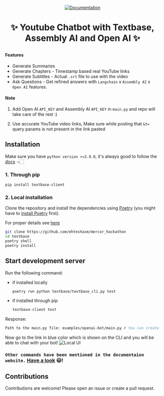 

<p align="center">
    <a href="https://docs.textbase.ai">
        <img alt="Documentation" src="https://img.shields.io/website/http/huggingface.co/docs/transformers/index.svg?down_color=red&down_message=offline&up_message=online">
    </a>
</p>

<h1 align="center">
    <p>✨ Youtube Chatbot with Textbase, Assembly AI and Open AI ✨</p>
</h1>

#### Features
+ Generate Summaries
+ Generate Chapters - Timestamp based real YouTube links
+ Generate Subtitles - Actual `.srt` file to use with the video
+ Ask Questions - Get refined answers with `Langchain` x `Assembly AI` x `Open AI` features.



#### Note
1. Add Open AI `API_KEY` and Assembly AI `API_KEY` in `main.py` and repo will take care of the rest :)

2. Use accurate YouTube video links, Make sure while posting that `&t=` query params is not present in the link pasted


## Installation
Make sure you have `python version >=3.9.0`, it's always good to follow the [docs](https://docs.textbase.ai/get-started/installation) 👈🏻
### 1. Through pip
```bash
pip install textbase-client
```

### 2. Local installation
Clone the repository and install the dependencies using [Poetry](https://python-poetry.org/) (you might have to [install Poetry](https://python-poetry.org/docs/#installation) first).

For proper details see [here]()

```bash
git clone https://github.com/ehteshaxm/mercor_hackathon
cd textbase
poetry shell
poetry install
```

## Start development server

Run the following command:
- if installed locally
    ```bash
    poetry run python textbase/textbase_cli.py test
    ```
- if installed through pip
    ```bash
    textbase-client test
    ```
Response:
```bash
Path to the main.py file: examples/openai-bot/main.py # You can create a main.py by yourself and add that path here. NOTE: The path should not be in quotes
```
Now go to the link in blue color which is shown on the CLI and you will be able to chat with your bot!
![Local UI](assets/test_command.png)

### `Other commands have been mentioned in the documentaion website.` [Have a look](https://docs.textbase.ai/usage) 😃!


## Contributions

Contributions are welcome! Please open an issue or create a pull request.
